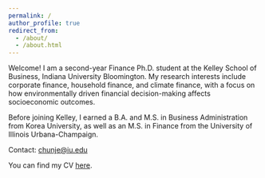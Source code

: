 ```yaml
---
permalink: /
author_profile: true
redirect_from: 
  - /about/
  - /about.html
---
```



Welcome! I am a second-year Finance Ph.D. student at the Kelley School of Business, Indiana University Bloomington. My research interests include corporate finance, household finance, and climate finance, with a focus on how environmentally driven financial decision-making affects socioeconomic outcomes.

Before joining Kelley, I earned a B.A. and M.S. in Business Administration from Korea University, as well as an M.S. in Finance from the University of Illinois Urbana-Champaign.

Contact: <a href="mailto:chunje@iu.edu">chunje@iu.edu</a>

You can find my CV [here](/files/CV_JehoonChung.pdf).
